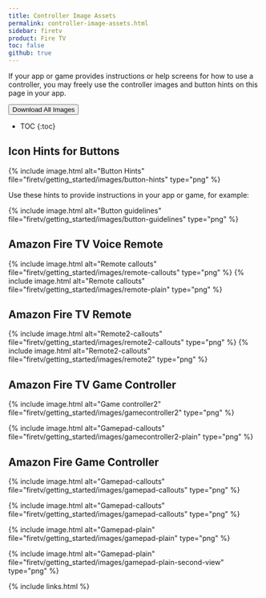 ```yaml
---
title: Controller Image Assets
permalink: controller-image-assets.html
sidebar: firetv
product: Fire TV
toc: false
github: true
---
```


If your app or game provides instructions or help screens for how to use a controller, you may freely use the controller images and button hints on this page in your app.

<a target="_blank" class="noCrossRef" href="https://s3.amazonaws.com/android-sdk-manager/aftv-misc/firetv-controller-assets.zip"><button class="feedbackButton"><i class="fa fa-download" aria-hidden="true"></i> Download All Images</button></a>

* TOC
{:toc}

## Icon Hints for Buttons

{% include image.html alt="Button Hints" file="firetv/getting_started/images/button-hints" type="png" %}

Use these hints to provide instructions in your app or game, for example:

{% include image.html alt="Button guidelines" file="firetv/getting_started/images/button-guidelines" type="png" %}

## Amazon Fire TV Voice Remote

{% include image.html alt="Remote callouts" file="firetv/getting_started/images/remote-callouts" type="png" %}
{% include image.html alt="Remote callouts" file="firetv/getting_started/images/remote-plain" type="png" %}

## Amazon Fire TV Remote

{% include image.html alt="Remote2-callouts" file="firetv/getting_started/images/remote2-callouts" type="png" %}
{% include image.html alt="Remote2-callouts" file="firetv/getting_started/images/remote2" type="png" %}

## Amazon Fire TV Game Controller

{% include image.html alt="Game controller2" file="firetv/getting_started/images/gamecontroller2" type="png" %}

{% include image.html alt="Gamepad-callouts" file="firetv/getting_started/images/gamecontroller2-plain" type="png" %}

## Amazon Fire Game Controller

{% include image.html alt="Gamepad-callouts" file="firetv/getting_started/images/gamepad-callouts" type="png" %}

{% include image.html alt="Gamepad-callouts" file="firetv/getting_started/images/gamepad-callouts" type="png" %}

{% include image.html alt="Gamepad-plain" file="firetv/getting_started/images/gamepad-plain" type="png" %}

{% include image.html alt="Gamepad-plain" file="firetv/getting_started/images/gamepad-plain-second-view" type="png" %}

{% include links.html %}
